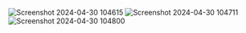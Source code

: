 ![Screenshot 2024-04-30 104615](https://github.com/mtkRakomane/Project-euler/assets/167293738/3d2d2e40-5af5-4247-9cde-cc343ffca418)
![Screenshot 2024-04-30 104711](https://github.com/mtkRakomane/Project-euler/assets/167293738/7970dc7c-c948-4cb4-a883-1b0d0aa818e4)
![Screenshot 2024-04-30 104800](https://github.com/mtkRakomane/Project-euler/assets/167293738/bc42c0bd-dd29-401f-9b28-b3a16a8ac589)
